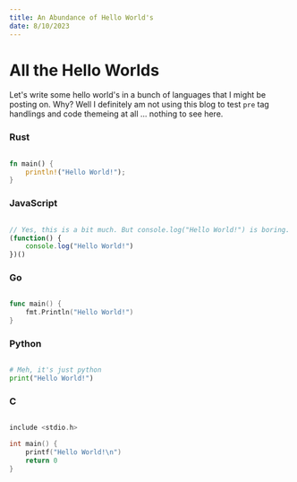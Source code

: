 ```yaml
---
title: An Abundance of Hello World's
date: 8/10/2023
---
```


# All the Hello Worlds

Let's write some hello world's in a bunch of languages that I might be posting on. Why? Well I
definitely am not using this blog to test `pre` tag handlings and code themeing at all ... nothing
to see here.

### Rust

```rust

fn main() {
    println!("Hello World!");
}

```

### JavaScript

```javascript

// Yes, this is a bit much. But console.log("Hello World!") is boring.
(function() {
    console.log("Hello World!")
})()

```

### Go

```go

func main() {
    fmt.Println("Hello World!")
}

```

### Python

```python

# Meh, it's just python
print("Hello World!")

```

### C

```c

include <stdio.h>

int main() {
    printf("Hello World!\n")
    return 0
}

```
